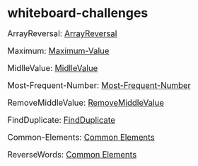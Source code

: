 # whiteboard-challenges

<p style="font-size: 18px;">
  ArrayReversal: <a href="./whiteboardchallenges-1/arrReversal/README.md">ArrayReversal</a>
</p>

<p style="font-size: 18px;">
  Maximum: <a href="./whiteboardchallenges-1/Maximum-Value/README.md">Maximum-Value</a>
</p>

<p style="font-size: 18px;">
  MidlleValue: <a href="./whiteboardchallenges-1/MidlleValue/README.md">MidlleValue</a>
</p>

<p style="font-size: 18px;">
  Most-Frequent-Number: <a href="./whiteboardchallenges-1/Most-Frequent-Number/README.md">Most-Frequent-Number</a>
</p>

<p style="font-size: 18px;">
  RemoveMiddleValue: <a href="./whiteboardchallenges-1/RemoveMiddleValue/README.md">RemoveMiddleValue</a>
</p>

<p style="font-size: 18px;">
  FindDuplicate: <a href="./Challenges/FindDuplicate/FindDuplicate/README.md">FindDuplicate</a>
</p>

<p style="font-size: 18px;">
  Common-Elements: <a href="./Challenges/Common-Elements/Common-Elements/README.md">Common Elements</a>
</p>

<p style="font-size: 18px;">
  ReverseWords: <a href="./Challenges/ConsoleApp1/ConsoleApp1/README.md">Common Elements</a>
</p>